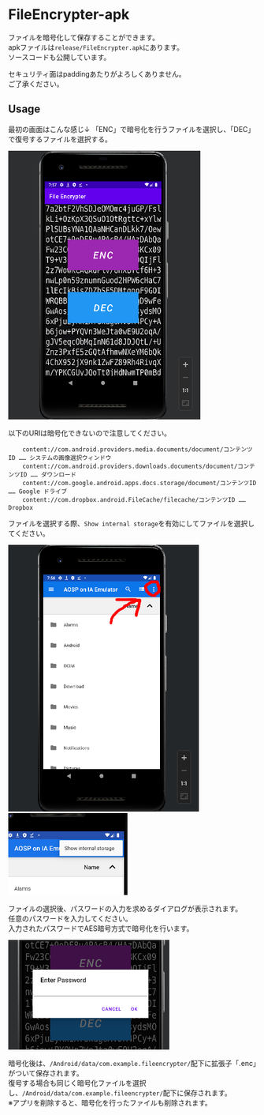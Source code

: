 # FileEncrypter-apk
ファイルを暗号化して保存することができます。<br>
apkファイルは`release/FileEncrypter.apk`にあります。<br>
ソースコードも公開しています。<br>

セキュリティ面はpaddingあたりがよろしくありません。  
ご了承ください。


## Usage
最初の画面はこんな感じ↓<br1>
「ENC」で暗号化を行うファイルを選択し、「DEC」で復号するファイルを選択する。

![](images/1.png)

以下のURIは暗号化できないので注意してください。<br>
```
    content://com.android.providers.media.documents/document/コンテンツID …… システムの画像選択ウィンドウ
    content://com.android.providers.downloads.documents/document/コンテンツID …… ダウンロード
    content://com.google.android.apps.docs.storage/document/コンテンツID …… Google ドライブ
    content://com.dropbox.android.FileCache/filecache/コンテンツID …… Dropbox
```

ファイルを選択する際、`Show internal storage`を有効にしてファイルを選択してください。<br>
    
![](images/2.png)   ![](images/3.png)

ファイルの選択後、パスワードの入力を求めるダイアログが表示されます。<br>
任意のパスワードを入力してください。<br>
入力されたパスワードでAES暗号方式で暗号化を行います。<br>

![](images/4.png)
    
暗号化後は、`/Android/data/com.example.fileencrypter/`配下に拡張子「.enc」がついて保存されます。<br>
復号する場合も同じく暗号化ファイルを選択し、`/Android/data/com.example.fileencrypter/`配下に保存されます。<br>
※アプリを削除すると、暗号化を行ったファイルも削除されます。
